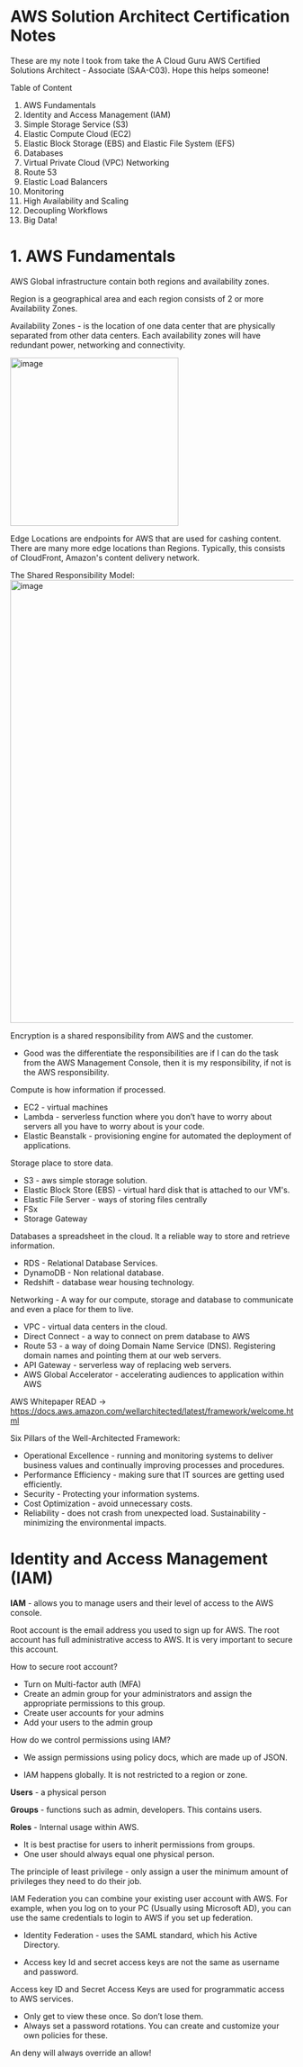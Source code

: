 # AWS Solution Architect Certification Notes

These are my note I took from take the A Cloud Guru AWS Certified Solutions Architect - Associate (SAA-C03). Hope this helps someone!

Table of Content 
1. AWS Fundamentals
2. Identity and Access Management (IAM)
3. Simple Storage Service (S3)
4. Elastic Compute Cloud (EC2)
5. Elastic Block Storage (EBS) and Elastic File System (EFS)
6. Databases
7. Virtual Private Cloud (VPC) Networking
8. Route 53
9. Elastic Load Balancers
10. Monitoring
11. High Availability and Scaling
12. Decoupling Workflows
 13. Big Data!



# 1. AWS Fundamentals
AWS Global infrastructure contain both regions and availability zones.

Region is a geographical area and each region consists of 2 or more Availability Zones.

Availability Zones - is the location of one data center that are physically separated from other data centers. Each availability zones will have redundant power, networking and connectivity.

<img width="299" alt="image" src="https://user-images.githubusercontent.com/55508777/209054099-30a69338-304e-4ee6-84ce-caadf0a2e682.png">

Edge Locations are endpoints for AWS that are used for cashing content. There are many more edge locations than Regions. Typically, this consists of CloudFront, Amazon's content delivery network.

The Shared Responsibility Model:
<img width="787" alt="image" src="https://user-images.githubusercontent.com/55508777/209054181-d96ac403-98b3-4b63-a4f3-7ecb552bc60e.png">

Encryption is a shared responsibility from AWS and the customer.

- Good was the differentiate the responsibilities are if I can do the task from the AWS Management Console, then it is my responsibility, if not is the AWS responsibility.  

Compute is how information if processed.
- EC2 - virtual machines
- Lambda - serverless function where you don’t have to worry about servers all you have to worry about is your code.
- Elastic Beanstalk - provisioning engine for automated the deployment of applications.

Storage place to store data.
- S3 - aws simple storage solution.
- Elastic Block Store (EBS) - virtual hard disk that is attached to our VM's.
- Elastic File Server - ways of storing files centrally 
- FSx
- Storage Gateway

Databases a spreadsheet in the cloud. It a reliable way to store and retrieve information.
- RDS - Relational Database Services.
- DynamoDB - Non relational database. 
- Redshift - database wear housing technology. 

Networking - A way for our compute, storage and database to communicate and even a place for them to live.
- VPC - virtual data centers in the cloud.
- Direct Connect - a way to connect on prem database to AWS
- Route 53 - a way of doing Domain Name Service (DNS). Registering domain names and pointing them at our web servers.
- API Gateway - serverless way of replacing web servers.
- AWS Global Accelerator - accelerating audiences to application within AWS

AWS Whitepaper READ -> https://docs.aws.amazon.com/wellarchitected/latest/framework/welcome.html

Six Pillars of the Well-Architected Framework:
- Operational Excellence - running and monitoring systems to deliver business values and continually improving processes and procedures.
- Performance Efficiency - making sure that IT sources are getting used efficiently.
- Security - Protecting your information systems.
- Cost Optimization - avoid unnecessary costs.
- Reliability - does not crash from unexpected load.
Sustainability - minimizing the environmental impacts. 

# Identity and Access Management (IAM)
**IAM** - allows you to manage users and their level of access to the AWS console.

Root account is the email address you used to sign up for AWS. The root account has full administrative access to AWS. It is very important to secure this account.

How to secure root account?
- Turn on Multi-factor auth (MFA)
- Create an admin group for your administrators and assign the appropriate permissions to this group.
- Create user accounts for your admins
- Add your users to the admin group

How do we control permissions using IAM? 
- We assign permissions using policy docs, which are made up of JSON.

- IAM happens globally. It is not restricted to a region or zone.

**Users** - a physical person 

**Groups** - functions such as admin, developers. This contains users.

**Roles** - Internal usage within AWS.

- It is best practise for users to inherit permissions from groups.
- One user should always equal one physical person.

The principle of least privilege - only assign a user the minimum amount of privileges they need to do their job.

IAM Federation you can combine your existing user account with AWS. For example, when you log on to your PC (Usually using Microsoft AD), you can use the same credentials to login to AWS if you set up federation. 
- Identity Federation - uses the SAML standard, which his Active Directory.

- Access key Id and secret access keys are not the same as username and password.

Access key ID and Secret Access Keys are used for programmatic access to AWS services.
- Only get to view these once. So don’t lose them.
- Always set a password rotations. You can create and customize your own policies for these.

An deny will always override an allow!
